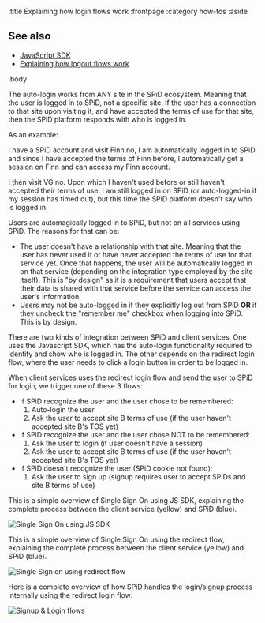 :title Explaining how login flows work
:frontpage
:category how-tos
:aside

## See also

- [JavaScript SDK](/sdks/javascript/)
- [Explaining how logout flows work](/logout-flows/)

:body

The auto-login works from ANY site in the SPiD ecosystem. Meaning that the user is logged in to SPiD,
not a specific site. If the user has a connection to that site upon visiting it, and have accepted the
terms of use for that site, then the SPiD platform responds with who is logged in.

As an example:
<div class="mod warning">
  <div class="bd">
    <p class="mhm">
      I have a SPiD account and visit Finn.no, I am automatically logged in to SPiD and since I have
      accepted the terms of Finn before, I automatically get a session on Finn and can access my Finn account.
    </p>
    <p class="mhm">
      I then visit VG.no. Upon which I haven't used before or still haven't accepted their terms of use.
      I am still logged in on SPiD (or auto-logged-in if my session has timed out), but this time the
      SPiD platform doesn't say who is logged in.
    </p>
  </div>
</div>

Users are automagically logged in to SPiD, but not on all services using SPiD.
The reasons for that can be:

* The user doesn't have a relationship with that site. Meaning that the user has never used it or have never
accepted the terms of use for that service yet. Once that happens, the user will be automatically logged in
on that service (depending on the integration type employed by the site itself). This is "by design" as it is
a requirement that users accept that their data is shared with that service before the service can access the
user's information.
* Users may not be auto-logged in if they explicitly log out from SPiD **OR** if they uncheck the "remember me"
checkbox when logging into SPiD. This is by design.

There are two kinds of integration between SPiD and client services. One uses the Javascript SDK, which has
the auto-login functionality required to identify and show who is logged in. The other depends on the redirect
login flow, where the user needs to click a login button in order to be logged in.

When client services uses the redirect login flow and send the user to SPiD for login, we trigger one of these 3 flows:

* If SPiD recognize the user and the user chose to be remembered:
    1. Auto-login the user
    2. Ask the user to accept site B terms of use (if the user haven't accepted site B's TOS yet)
* If SPiD recognize the user and the user chose NOT to be remembered:
    1. Ask the user to login (if user doesn't have a session)
    2. Ask the user to accept site B terms of use (if the user haven't accepted site B's TOS yet)
* If SPiD doesn't recognize the user (SPiD cookie not found):
    1. Ask the user to sign up (signup requires user to accept SPiDs and site B terms of use)

This is a simple overview of Single Sign On using JS SDK, explaining the complete process between the client
service (yellow) and SPiD (blue).

![Single Sign On using JS SDK](/images/simple-sso-js-usecase.png)

This is a simple overview of Single Sign On using the redirect flow, explaining the complete process between the client
service (yellow) and SPiD (blue).

![Single Sign on using redirect flow](/images/simple-sso-redirect-usecase.png)

Here is a complete overview of how SPiD handles the login/signup process internally using the redirect login flow:

![Signup & Login flows](/images/signup-login-flows.png)
